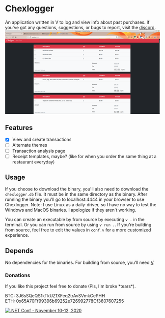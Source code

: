 # Chexlogger
An application written in V to log and view info about past purchases. If you've got any questions, suggestions, or bugs to report, visit the [discord](https://discord.gg/sVq3zwsKAH).
![img](img/receipt_view.png)

## Features
- [x] View and create transactions
- [ ] Alternate themes
- [ ] Transaction analysis page
- [ ] Receipt templates, maybe? (like for when you order the same thing at a restaurant everyday)

## Usage
If you choose to download the binary, you'll also need to download the `chexlogger.db` file. It must be in the same directory as the binary. After running the binary you'll go to localhost:4444 in your browser to use Chexlogger. Note: I use Linux as a daily-driver, so I have no way to test the Windows and MacOS binaries. I apologize if they aren't working.

You can create an executable by from source by executing `v .` in the terminal. Or you
can run from source by using `v run .`. If you're building from source, feel free to edit the values in `conf.v` for a more customized experience.

## Depends
No dependencies for the binaries. For building from source, you'll need [V](https://www.vlang.io/).

### Donations
If you like this project feel free to donate (Pls, I'm broke \*tears\*).

BTC: 3J6sSQeQS1kTkUZ1XFeq2trAvSVmkCePHH<br>
ETH: 0x65A70Ff99396b69252e726992778Cf3607607255

[![.NET Conf - November 10-12, 2020](https://www.buymeacoffee.com/assets/img/custom_images/yellow_img.png)](https://www.buymeacoffee.com/islonely)